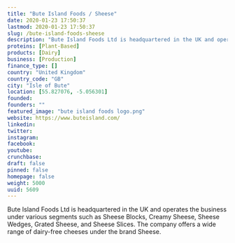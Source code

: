 ```yaml
---
title: "Bute Island Foods / Sheese"
date: 2020-01-23 17:50:37
lastmod: 2020-01-23 17:50:37
slug: /bute-island-foods-sheese
description: "Bute Island Foods Ltd is headquartered in the UK and operates the business under various segments such as Sheese Blocks, Creamy Sheese, Sheese Wedges, Grated Sheese, and Sheese Slices. The company offers a wide range of dairy-free cheeses under the brand Sheese."
proteins: [Plant-Based]
products: [Dairy]
business: [Production]
finance_type: []
country: "United Kingdom"
country_code: "GB"
city: "Isle of Bute"
location: [55.827076, -5.056301]
founded: 
founders: ""
featured_image: "bute island foods logo.png"
website: https://www.buteisland.com/
linkedin: 
twitter: 
instagram: 
facebook: 
youtube: 
crunchbase: 
draft: false
pinned: false
homepage: false
weight: 5000
uuid: 5609
---
```

Bute Island Foods Ltd is headquartered in the UK and operates the business under various segments such as Sheese Blocks, Creamy Sheese, Sheese Wedges, Grated Sheese, and Sheese Slices. The company offers a wide range of dairy-free cheeses under the brand Sheese.
